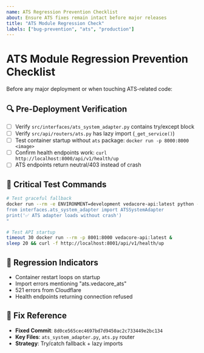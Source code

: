 ```yaml
---
name: ATS Regression Prevention Checklist  
about: Ensure ATS fixes remain intact before major releases
title: "ATS Module Regression Check"
labels: ["bug-prevention", "ats", "production"]
---
```


# ATS Module Regression Prevention Checklist

Before any major deployment or when touching ATS-related code:

## 🔍 **Pre-Deployment Verification**
- [ ] Verify `src/interfaces/ats_system_adapter.py` contains try/except block
- [ ] Verify `src/api/routers/ats.py` has lazy import (`_get_service()`)
- [ ] Test container startup without `ats` package: `docker run -p 8000:8000 <image>`
- [ ] Confirm health endpoints work: `curl http://localhost:8000/api/v1/health/up`
- [ ] ATS endpoints return neutral/403 instead of crash

## 🧪 **Critical Test Commands**
```bash
# Test graceful fallback
docker run --rm -e ENVIRONMENT=development vedacore-api:latest python -c "
from interfaces.ats_system_adapter import ATSSystemAdapter
print('✅ ATS adapter loads without crash')
"

# Test API startup
timeout 30 docker run --rm -p 8001:8000 vedacore-api:latest &
sleep 20 && curl -f http://localhost:8001/api/v1/health/up
```

## 🚨 **Regression Indicators**
- Container restart loops on startup
- Import errors mentioning "ats.vedacore_ats"
- 521 errors from Cloudflare
- Health endpoints returning connection refused

## 📝 **Fix Reference**
- **Fixed Commit**: `8d0ce565cec4697bd7d9450ac2c733449e2bc134`
- **Key Files**: `ats_system_adapter.py`, `ats.py` router
- **Strategy**: Try/catch fallback + lazy imports